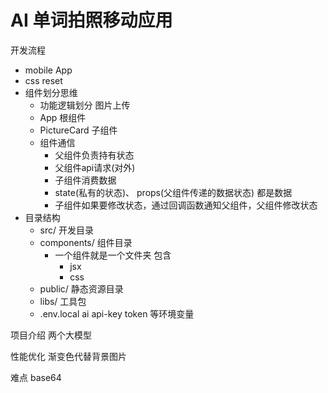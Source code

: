 # AI 单词拍照移动应用
开发流程

- mobile App
- css reset
- 组件划分思维
  - 功能逻辑划分 图片上传
  - App 根组件
  - PictureCard  子组件
  - 组件通信
    - 父组件负责持有状态
    - 父组件api请求(对外)
    - 子组件消费数据 
    - state(私有的状态)、  props(父组件传递的数据状态)  都是数据
    - 子组件如果要修改状态，通过回调函数通知父组件，父组件修改状态
- 目录结构
  - src/  开发目录
  - components/ 组件目录
    - 一个组件就是一个文件夹  包含
      - jsx
      - css
  - public/  静态资源目录
  - libs/  工具包
  - .env.local   ai  api-key  token  等环境变量 













项目介绍
两个大模型

性能优化  渐变色代替背景图片


难点  base64
